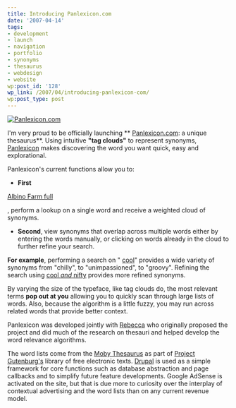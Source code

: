 ```yaml
---
title: Introducing Panlexicon.com
date: '2007-04-14'
tags:
- development
- launch
- navigation
- portfolio
- synonyms
- thesaurus
- webdesign
- website
wp:post_id: '128'
wp_link: /2007/04/introducing-panlexicon-com/
wp:post_type: post
---
```


[ ![Panlexicon.com](http://farm1.static.flickr.com/178/459184378_b3538d860c.jpg) ](http://www.flickr.com/photos/bensheldon/459184378/ "Photo Sharing")

I'm very proud to be officially launching ** [Panlexicon.com](http://panlexicon.com): a unique thesaurus**. Using intuitive **"tag clouds"** to represent synonyms, [Panlexicon](http://panlexicon.com) makes discovering the word you want quick, easy and explorational.

Panlexicon's current functions allow you to:

- **First**

[Albino Farm full](http://www.iucn-tftsg.org/?albino_farm)

, perform a lookup on a single word and receive a weighted cloud of synonyms.

- **Second**, view synonyms that overlap across multiple words either by entering the words manually, or clicking on words already in the cloud to further refine your search.

**For example**, performing a search on " [cool](http://panlexicon.com/?query=cool)" provides a wide variety of synonyms from "chilly", to "unimpassioned", to "groovy". Refining the search using [cool _and_ nifty](http://panlexicon.com/?query=cool,nifty) provides more refined synonyms.

By varying the size of the typeface, like tag clouds do, the most relevant terms **pop out at you** allowing you to quickly scan through large lists of words. Also, because the algorithm is a little fuzzy, you may run across related words that provide better context.

Panlexicon was developed jointly with [Rebecca](http://circuitous.org) who originally proposed the project and did much of the research on thesauri and helped develop the word relevance algorithms.

The word lists come from the [Moby Thesaurus](http://www.gutenberg.org/etext/3202) as part of [Project Gutenburg's](http://www.gutenberg.org/) library of free electronic texts. [Drupal](http://drupal.org) is used as a simple framework for core functions such as database abstraction and page callbacks and to simplify future feature developments. Google AdSense is activated on the site, but that is due more to curiosity over the interplay of contextual advertising and the word lists than on any current revenue model.
